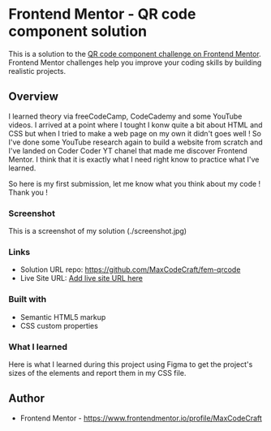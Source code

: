 # Frontend Mentor - QR code component solution

This is a solution to the [QR code component challenge on Frontend Mentor](https://www.frontendmentor.io/challenges/qr-code-component-iux_sIO_H). Frontend Mentor challenges help you improve your coding skills by building realistic projects. 

## Overview

I learned theory via freeCodeCamp, CodeCademy and some YouTube videos. I arrived at a point where I tought I konw quite a bit about HTML and CSS but when I tried to make a web page on my own it didn't goes well !
So I've done some YouTube research again to build a website from scratch and I've landed on Coder Coder YT chanel that made me discover Frontend Mentor. I think that it is exactly what I need right know to practice what I've learned. 

So here is my first submission, let me know what you think about my code ! Thank you !

### Screenshot

This is a screenshot of my solution (./screenshot.jpg)

### Links

- Solution URL repo: https://github.com/MaxCodeCraft/fem-qrcode
- Live Site URL: [Add live site URL here](https://your-live-site-url.com)

### Built with

- Semantic HTML5 markup
- CSS custom properties

### What I learned

Here is what I learned during this project using Figma to get the project's sizes of the elements and report them in my CSS file.

## Author

- Frontend Mentor - https://www.frontendmentor.io/profile/MaxCodeCraft
